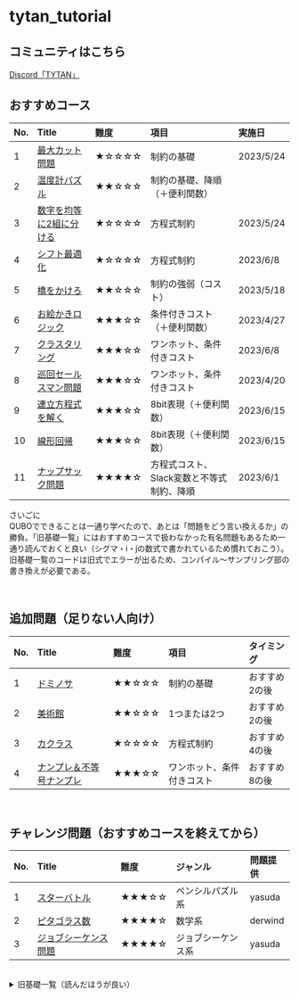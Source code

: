 # tytan_tutorial

## コミュニティはこちら

[Discord「TYTAN」](https://discord.gg/qT5etstPW8)

## おすすめコース
|No.|Title|難度|項目|実施日|
|:--|:--|:--|:--|:--|
|1|<a href="https://colab.research.google.com/drive/1cPM7qx-mTIqxHQztKHJuW3EaCHn5hegg?usp=sharing" target="_blank">最大カット問題</a>|★☆☆☆☆|制約の基礎|2023/5/24|
|2|<a href="https://colab.research.google.com/drive/1OkfbSQskWgyzKpbElqMEpd4ZhU9X05vv?usp=sharing" target="_blank">温度計パズル</a>|★★☆☆☆|制約の基礎、降順（＋便利関数）||
|3|<a href="https://colab.research.google.com/drive/18pth1OMi2c9YO-hUC1sPxpjSKJoRnPIE?usp=sharing" target="_blank">数字を均等に2組に分ける</a>|★☆☆☆☆|方程式制約|2023/5/24|
|4|<a href="https://colab.research.google.com/drive/1OYLy5kEcYwK59nCJH7IUZOU2gQc3w-Ku?usp=sharing" target="_blank">シフト最適化</a>|★☆☆☆☆|方程式制約|2023/6/8|
|5|<a href="https://colab.research.google.com/drive/1oOEfCP9Ds9RvNwuE2Ri8PPw0o-FeW2TU?usp=sharing" target="_blank">橋をかけろ</a>|★★☆☆☆|制約の強弱（コスト）|2023/5/18|
|6|<a href="https://colab.research.google.com/drive/1WwsQkrIGS7YMz26BvrExIBD3MvpxEhzT?usp=sharing" target="_blank">お絵かきロジック</a>|★★★☆☆|条件付きコスト（＋便利関数）|2023/4/27|
|7|<a href="https://colab.research.google.com/drive/1ENTU11JxMPujaNx0MJ3gycamt8rZB3Xw?usp=sharing" target="_blank">クラスタリング</a>|★★★☆☆|ワンホット、条件付きコスト|2023/6/8|
|8|<a href="https://colab.research.google.com/drive/17EVg0h-yMPm_qYLw8XMsCwCydaSDqajx?usp=sharing" target="_blank">巡回セールスマン問題</a>|★★★☆☆|ワンホット、条件付きコスト|2023/4/20|
|9|<a href="https://colab.research.google.com/drive/1Tdi6jJUtgStU4ip6F0t0NUXxn7urPH8d?usp=sharing" target="_blank">連立方程式を解く</a>|★★★☆☆|8bit表現（＋便利関数）|2023/6/15|
|10|<a href="https://colab.research.google.com/drive/1Zt9FFF48S0tYRgpoiTOaLxiaHpWjTgLg?usp=sharing" target="_blank">線形回帰</a>|★★★☆☆|8bit表現（＋便利関数）|2023/6/15|
|11|<a href="https://colab.research.google.com/drive/128pWGsIQc5SZRZAwL-2cOlaWu5IbBZwT?usp=sharing" target="_blank">ナップサック問題</a>|★★★★☆|方程式コスト、Slack変数と不等式制約、降順|2023/6/1|

さいごに<br>
QUBOでできることは一通り学べたので、あとは「問題をどう言い換えるか」の勝負。「旧基礎一覧」にはおすすめコースで扱わなかった有名問題もあるため一通り読んでおくと良い（シグマ・i・jの数式で書かれているため慣れておこう）。旧基礎一覧のコードは旧式でエラーが出るため、コンパイル～サンプリング部の書き換えが必要である。

<br>

## 追加問題（足りない人向け）
|No.|Title|難度|項目|タイミング|
|:--|:--|:--|:--|:--|
|1|<a href="https://colab.research.google.com/drive/1ty72wZZyWtxLsCkDPeHlYo-MTmpxzeVY?usp=sharing" target="_blank">ドミノサ</a>|★★☆☆☆|制約の基礎|おすすめ2の後|
|2|<a href="https://colab.research.google.com/drive/1oRoYlTXzLq6uLoG_gm4kX6gLAPZN0Fw8?usp=sharing" target="_blank">美術館</a>|★★☆☆☆|1つまたは2つ|おすすめ2の後|
|3|<a href="https://colab.research.google.com/drive/1-vrk7FUOGxf4odsB8KRe0lwjC-yf4ChN?usp=sharing" target="_blank">カクラス</a>|★☆☆☆☆|方程式制約|おすすめ4の後|
|4|<a href="https://colab.research.google.com/drive/1jP54pecRhdMgI1BMtdcI_sXWM1UZkjTm?usp=sharing" target="_blank">ナンプレ＆不等号ナンプレ</a>|★★★☆☆|ワンホット、条件付きコスト|おすすめ8の後|

<br>

## チャレンジ問題（おすすめコースを終えてから）
|No.|Title|難度|ジャンル|問題提供|
|:--|:--|:--|:--|:--|
|1|<a href="https://colab.research.google.com/drive/1bMO0k-uvSkj8x0Hjrx-7nsI694w6s5S_?usp=sharing" target="_blank">スターバトル</a>|★★★☆☆|ペンシルパズル系|yasuda|
|2|<a href="https://colab.research.google.com/drive/11UzMBeLhuVIiuo7QpoMHQKcP-2OGNnRs?usp=sharing" target="_blank">ピタゴラス数</a>|★★★★☆|数学系|derwind|
|3|<a href="https://colab.research.google.com/drive/1dRgHQq5kWxVkQ2-y9NL266kROnq_sVeW?usp=sharing" target="_blank">ジョブシーケンス問題</a>|★★★★☆|ジョブシーケンス系|yasuda|

<br>

<details>
<summary>旧基礎一覧（読んだほうが良い）</summary><div>

## 旧基礎一覧
|File|Title|実施日|
|:--|:--|:--|
|tutorial00.|<a href="tutorial/tutorial00_networkx.ipynb">ネットワークX</a>|2023/04/11|
|tutorial01.|<a href="tutorial/tutorial01_qubo.ipynb">イジングとQUBO</a>|2023/04/14|
|tutorial02.|<a href="tutorial/tutorial02_maxcut.ipynb">マックスカット問題、自然数分割問題</a>|2023/05/17|
|tutorial03.|<a href="tutorial/tutorial03_bil.ipynb">整数計画問題</a>|2023/05/17|
|tutorial04.|<a href="tutorial/tutorial04_graphcoloring.ipynb">グラフ分割問題、グラフカラーリング問題</a>|2023/05/17|
|tutorial05.|<a href="tutorial/tutorial05_cliques.ipynb">クリーク判定問題、クリークカバー問題</a>||
|tutorial06.|<a href="tutorial/tutorial06_job_sequencing_problem.ipynb">ジョブシークエンス、ナップザック問題</a>||
|tutorial07.|<a href="tutorial/tutorial07_setcover_setpacking.ipynb">セットカバー、セットパッキング</a>||
|tutorial08.|<a href="tutorial/tutorial08_clustering_vertex_cover.ipynb">クラスタリング、頂点被覆問題</a>||
|tutorial09.|<a href="tutorial/tutorial09_trafficflow_optimization.ipynb">交通最適化問題</a>||
|tutorial10.|<a href="tutorial/tutorial10_liner_reg.ipynb">イジング線形回帰</a>||
</div></details>
